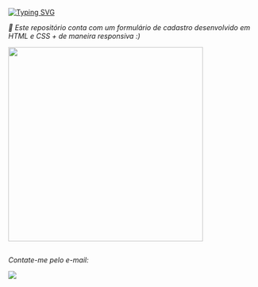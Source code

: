 
<div>

[![Typing SVG](https://readme-typing-svg.herokuapp.com?font=Inconsolata&size=26&pause=1000&color=7E9F82&vCenter=true&width=435&lines=RESPONSIVE+FORM+)](https://git.io/typing-svg)
</div>

<div>
 <p><em>🔭 Este repositório conta com um formulário de cadastro desenvolvido em HTML e CSS + de maneira responsiva :) </em></p>
 <img  height="392" src="https://cdn.discordapp.com/attachments/762488898597158925/1010198700464820305/unknown.png"/>
</div>
  
##
  <footer>
    <p><em>Contate-me pelo e-mail: </em></p>
    <a href = "mailto: esthefani_possamai@hotmail.com" target="_blank"><img src="https://img.shields.io/badge/-Gmail-%23333?style=for-the-badge&logo=gmail&logoColor=white" target="_blank"></a>
  </footer>
